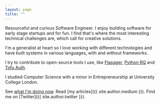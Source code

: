 ```yaml
---
layout: page
title: ""
---
```


Resourceful and curious Software Engineer. I enjoy building software for early
stage startups and for fun. I find that's where the most interesting technical
challenges are, which call for creative solutions.

I'm a generalist at heart so I love working with different technologies and
have built systems in various languages, with and without frameworks.

I try to contribute to open-source tools I use, like
[Flasgger](https://github.com/flasgger/flasgger/pull/340),
[Python RQ](https://github.com/rq/rq/pull/1514) and
[Tofu Auth](https://github.com/calleluks/Tofu/pull/44).

I studied Computer Science with a minor in Entrepreneurship at University
College London.

See [what I'm doing now](/now). Read [my articles]({{ site.author.medium }}).
Find me on [Twitter]({{ site.author.twitter }}).
